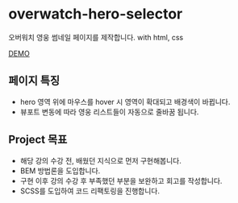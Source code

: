 # overwatch-hero-selector
오버워치 영웅 썸네일 페이지를 제작합니다. with html, css

[DEMO](https://practical-bartik-a2000a.netlify.app/)

## 페이지 특징
- hero 영역 위에 마우스를 hover 시 영역이 확대되고 배경색이 바뀝니다.
- 뷰포트 변동에 따라 영웅 리스트들이 자동으로 줄바꿈 됩니다.

## Project 목표
- 해당 강의 수강 전, 배웠던 지식으로 먼저 구현해봅니다.
- BEM 방법론을 도입합니다.
- 구현 이후 강의 수강 후 부족했던 부분을 보완하고 회고를 작성합니다.
- SCSS를 도입하여 코드 리팩토링을 진행합니다.
